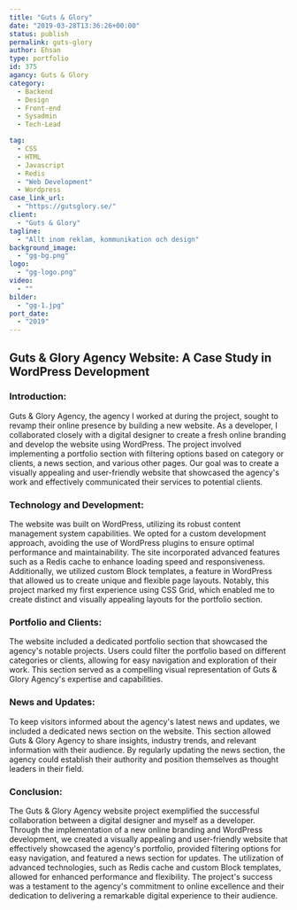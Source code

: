 ```yaml
---
title: "Guts & Glory"
date: "2019-03-28T13:36:26+00:00"
status: publish
permalink: guts-glory
author: Ehsan
type: portfolio
id: 375
agancy: Guts & Glory
category:
  - Backend
  - Design
  - Front-end
  - Sysadmin
  - Tech-Lead

tag:
  - CSS
  - HTML
  - Javascript
  - Redis
  - "Web Development"
  - Wordpress
case_link_url:
  - "https://gutsglory.se/"
client:
  - "Guts & Glory"
tagline:
  - "Allt inom reklam, kommunikation och design"
background_image:
  - "gg-bg.png"
logo:
  - "gg-logo.png"
video:
  - ""
bilder:
  - "gg-1.jpg"
port_date:
  - "2019"
---
```


 <h2>Guts & Glory Agency Website: A Case Study in WordPress Development</h2>

  <h3>Introduction:</h3>
  <p>
    Guts & Glory Agency, the agency I worked at during the project, sought to revamp their online presence by building a new website. As a developer, I collaborated closely with a digital designer to create a fresh online branding and develop the website using WordPress. The project involved implementing a portfolio section with filtering options based on category or clients, a news section, and various other pages. Our goal was to create a visually appealing and user-friendly website that showcased the agency's work and effectively communicated their services to potential clients.
  </p>

<h3>Technology and Development:</h3>
  <p>
    The website was built on WordPress, utilizing its robust content management system capabilities. We opted for a custom development approach, avoiding the use of WordPress plugins to ensure optimal performance and maintainability. The site incorporated advanced features such as a Redis cache to enhance loading speed and responsiveness. Additionally, we utilized custom Block templates, a feature in WordPress that allowed us to create unique and flexible page layouts. Notably, this project marked my first experience using CSS Grid, which enabled me to create distinct and visually appealing layouts for the portfolio section.
  </p>

<h3>Portfolio and Clients:</h3>
  <p>
    The website included a dedicated portfolio section that showcased the agency's notable projects. Users could filter the portfolio based on different categories or clients, allowing for easy navigation and exploration of their work. This section served as a compelling visual representation of Guts & Glory Agency's expertise and capabilities.
  </p>

  <h3>News and Updates:</h3>
  <p>
    To keep visitors informed about the agency's latest news and updates, we included a dedicated news section on the website. This section allowed Guts & Glory Agency to share insights, industry trends, and relevant information with their audience. By regularly updating the news section, the agency could establish their authority and position themselves as thought leaders in their field.
  </p>

  <h3>Conclusion:</h3>
  <p>
    The Guts & Glory Agency website project exemplified the successful collaboration between a digital designer and myself as a developer. Through the implementation of a new online branding and WordPress development, we created a visually appealing and user-friendly website that effectively showcased the agency's portfolio, provided filtering options for easy navigation, and featured a news section for updates. The utilization of advanced technologies, such as Redis cache and custom Block templates, allowed for enhanced performance and flexibility. The project's success was a testament to the agency's commitment to online excellence and their dedication to delivering a remarkable digital experience to their audience.
  </p>

